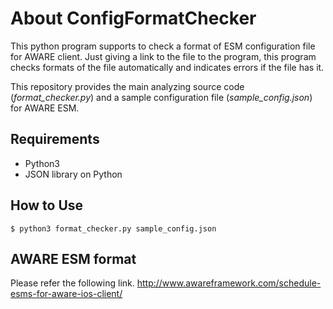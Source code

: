 # About ConfigFormatChecker
This python program supports to check a format of ESM configuration file for AWARE client. Just giving a link to the file to the program, this program checks formats of the file automatically and indicates errors if the file has it.

This repository provides the main analyzing source code (*format_checker.py*) and a sample configuration file (*sample_config.json*) for AWARE ESM.

## Requirements
- Python3
- JSON library on Python

## How to Use
```
$ python3 format_checker.py sample_config.json
```

## AWARE ESM format
Please refer the following link.
http://www.awareframework.com/schedule-esms-for-aware-ios-client/



